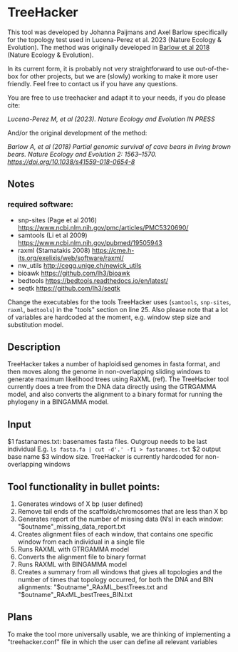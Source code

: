 # TreeHacker

This tool was developed by Johanna Paijmans and Axel Barlow specifically for the topology test used in Lucena-Perez et al. 2023 (Nature Ecology & Evolution). The method was originally developed in [Barlow et al 2018](https://doi.org/10.1038/s41559-018-0654-8) (Nature Ecology & Evolution).

In its current form, it is probably not very straightforward to use out-of-the-box for other projects, but we are (slowly) working to make it more user friendly. Feel free to contact us if you have any questions.

You are free to use treehacker and adapt it to your needs, if you do please cite:

*Lucena-Perez M, et al (2023). Nature Ecology and Evolution IN PRESS*

And/or the original development of the method:

*Barlow A, et al (2018) Partial genomic survival of cave bears in living brown bears. Nature Ecology and Evolution 2: 1563–1570. https://doi.org/10.1038/s41559-018-0654-8*

## Notes

### required software:
* snp-sites (Page et al 2016) 	https://www.ncbi.nlm.nih.gov/pmc/articles/PMC5320690/
* samtools (Li et al 2009)    	  https://www.ncbi.nlm.nih.gov/pubmed/19505943
* raxml (Stamatakis 2008)  	 https://cme.h-its.org/exelixis/web/software/raxml/
* nw_utils             		 http://cegg.unige.ch/newick_utils
* bioawk               		 https://github.com/lh3/bioawk
* bedtools   	 	https://bedtools.readthedocs.io/en/latest/
* seqtk   		 https://github.com/lh3/seqtk

Change the executables for the tools TreeHacker uses (`samtools`, `snp-sites`, `raxml`, `bedtools`) in the "tools" section on line 25. Also please note that a lot of variables are hardcoded at the moment, e.g. window step size and substitution model.

## Description

TreeHacker takes a number of haploidised genomes in fasta format, and then moves along the genome in non-overlapping sliding windows to generate maximum likelihood trees using RaXML (ref). The TreeHacker tool currently does a tree from the DNA data directly using the GTRGAMMA model, and also converts the alignment to a binary format for running the phylogeny in a BINGAMMA model.

## Input
$1 	   fastanames.txt: basenames fasta files. Outgroup needs to be last individual
E.g. `ls fasta.fa | cut -d'.' -f1 > fastanames.txt`
$2 	  output base name
$3	window size. TreeHacker is currently hardcoded for non-overlapping windows

## Tool functionality in bullet points:
1. Generates windows of X bp (user defined)
2. Remove tail ends of the scaffolds/chromosomes that are less than X bp
3. Generates report of the number of missing data (N’s) in each window: "$outname"_missing_data_report.txt
4. Creates alignment files of each window, that contains one specific window from each individual in a single file
5. Runs RAXML with GTRGAMMA model
6. Converts the alignment file to binary format
7. Runs RAXML with BINGAMMA model
8. Creates a summary from all windows that gives all topologies and the number of times that topology occurred, for both the DNA and BIN alignments: "$outname"_RAxML_bestTrees.txt and "$outname"_RAxML_bestTrees_BIN.txt

## Plans

To make the tool more universally usable, we are thinking of implementing a "treehacker.conf" file in which the user can define all relevant variables
